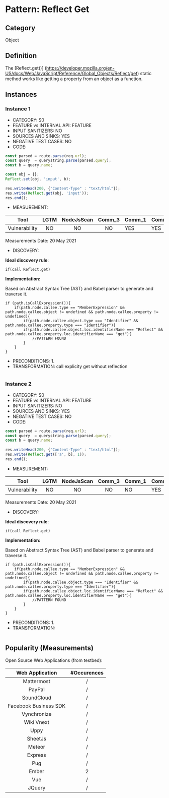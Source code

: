 # Pattern: Reflect Get

## Category

Object

## Definition

The [Reflect.get()] (https://developer.mozilla.org/en-US/docs/Web/JavaScript/Reference/Global_Objects/Reflect/get) static method works like getting a property from an object as a function. 

## Instances

### Instance 1

- CATEGORY: S0
- FEATURE vs INTERNAL API: FEATURE
- INPUT SANITIZERS: NO
- SOURCES AND SINKS: YES
- NEGATIVE TEST CASES: NO
- CODE:

```javascript
const parsed = route.parse(req.url);
const query  = querystring.parse(parsed.query);
const b = query.name;   

const obj = {};
Reflect.set(obj, 'input', b);
        
res.writeHead(200, {"Content-Type" : "text/html"});
res.write(Reflect.get(obj, 'input'));
res.end();
```

- MEASUREMENT:

|     Tool      | LGTM | NodeJsScan | Comm_3 | Comm_1 | Comm_2 | Vulnerable |
| :-----------: | :--: | :--------: | :------: | ------- | --------- | ---------- |
| Vulnerability | NO   |     NO     |    NO   |    YES  |   YES     | YES        |
Measurements Date: 20 May 2021

- DISCOVERY:



**Ideal discovery rule**:

```
if(call Reflect.get)
```

**Implementation:**

Based on Abstract Syntax Tree (AST) and Babel parser to generate and traverse it.

```
if (path.isCallExpression()){
	if(path.node.callee.type == "MemberExpression" && path.node.callee.object != undefined && path.node.callee.property != undefined){
		if(path.node.callee.object.type === "Identifier" && path.node.callee.property.type === "Identifier"){
		if(path.node.callee.object.loc.identifierName === "Reflect" && path.node.callee.property.loc.identifierName === "get"){
			//PATTERN FOUND
		}
	}
}
```



- PRECONDITIONS:
   1.
- TRANSFORMATION:
call explicity get without reflection
```
```
### Instance 2

- CATEGORY: S0
- FEATURE vs INTERNAL API: FEATURE
- INPUT SANITIZERS: NO
- SOURCES AND SINKS: YES
- NEGATIVE TEST CASES: NO
- CODE:

```javascript
const parsed = route.parse(req.url);
const query  = querystring.parse(parsed.query);
const b = query.name;   
        
res.writeHead(200, {"Content-Type" : "text/html"});
res.write(Reflect.get(['a', b], 1));
res.end();
```

- MEASUREMENT:

|     Tool      | LGTM | NodeJsScan | Comm_3 | Comm_1 | Comm_2 | Vulnerable |
| :-----------: | :--: | :--------: | :------: | ------- | --------- | ---------- |
| Vulnerability |  NO  |  NO        |    NO   |    NO   |    YES    |  YES       |
Measurements Date: 20 May 2021

- DISCOVERY:



**Ideal discovery rule**:

```
if(call Reflect.get)
```

**Implementation:**

Based on Abstract Syntax Tree (AST) and Babel parser to generate and traverse it.

```
if (path.isCallExpression()){
	if(path.node.callee.type == "MemberExpression" && path.node.callee.object != undefined && path.node.callee.property != undefined){
		if(path.node.callee.object.type === "Identifier" && path.node.callee.property.type === "Identifier"){
		if(path.node.callee.object.loc.identifierName === "Reflect" && path.node.callee.property.loc.identifierName === "get"){
			//PATTERN FOUND
		}
	}
}
```



- PRECONDITIONS:
   1.
- TRANSFORMATION:
```
```

## Popularity (Measurements)

Open Source Web Applications (from testbed):

|    Web Application    | #Occurences |
| :-------------------: | :---------: |
|      Mattermost       |      /      |
|        PayPal         |      /      |
|      SoundCloud       |      /      |
| Facebook Business SDK |      /      |
|      Vynchronize      |      /      |
|      Wiki Vnext       |      /      |
|         Uppy          |      /      |
|        SheetJs        |      /      |
|        Meteor         |      /      |
|        Express        |      /      |
|          Pug          |      /      |
|         Ember         |      2      |
|          Vue          |      /      |
|        JQuery         |      /      |



